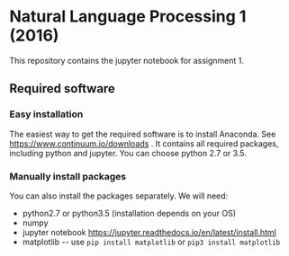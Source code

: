 # Natural Language Processing 1 (2016)

This repository contains the jupyter notebook for assignment 1.

## Required software


### Easy installation

The easiest way to get the required software is to install Anaconda. See https://www.continuum.io/downloads . 
It contains all required packages, including python and jupyter. You can choose python 2.7 or 3.5.

### Manually install packages

You can also install the packages separately. We will need:

- python2.7 or python3.5 (installation depends on your OS)
- numpy 
- jupyter notebook https://jupyter.readthedocs.io/en/latest/install.html
- matplotlib -- use `pip install matplotlib` or `pip3 install matplotlib`
